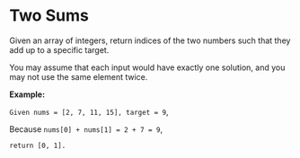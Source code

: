 # Two Sums
Given an array of integers, return indices of the two numbers such that they add up to a specific target.

You may assume that each input would have exactly one solution, and you may not use the same element twice.

**Example:**

`Given nums = [2, 7, 11, 15], target = 9`,

Because `nums[0] + nums[1] = 2 + 7 = 9`,

`return [0, 1].`